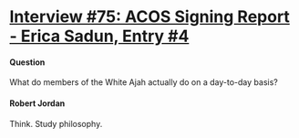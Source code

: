 # [Interview #75: ACOS Signing Report - Erica Sadun, Entry #4](https://www.theoryland.com/intvmain.php?i=75#4)

#### Question

What do members of the White Ajah actually do on a day-to-day basis?

#### Robert Jordan

Think. Study philosophy.

